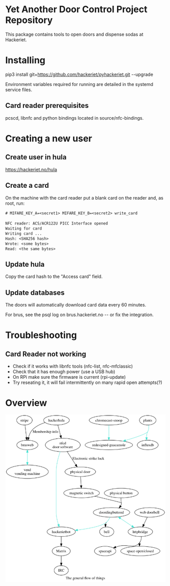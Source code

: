 # Yet Another Door Control Project Repository 

This package contains tools to open doors and dispense sodas at Hackeriet.

# Installing

pip3 install git+https://github.com/hackeriet/pyhackeriet.git --upgrade

Environment variables required for running are detailed in the systemd service files.

## Card reader prerequisites 

pcscd, libnfc and python bindings located in source/nfc-bindings.

# Creating a new user
## Create user in hula

https://hackeriet.no/hula

## Create a card

On the machine with the card reader put a blank card on the reader and, as root, run:

```
# MIFARE_KEY_A=<secret1> MIFARE_KEY_B=<secret2> write_card

NFC reader: ACS/ACR122U PICC Interface opened
Waiting for card
Writing card ...
Hash: <SHA256 hash>
Wrote: <some bytes>
Read: <the same bytes>
```

## Update hula

Copy the card hash to the "Access card" field.

## Update databases

The doors will automatically download card data every 60 minutes.

For brus, see the psql log on brus.hackeriet.no -- or fix the integration.

# Troubleshooting

## Card Reader not working

  * Check if it works with libnfc tools (nfc-list, nfc-mfclassic)
  * Check that it has enough power (use a USB hub)
  * On RPi make sure the firmware is current (rpi-update)
  * Try reseating it, it will fail intermittently on many rapid open attempts(?)

# Overview

![That's right](doc/overview.png)

